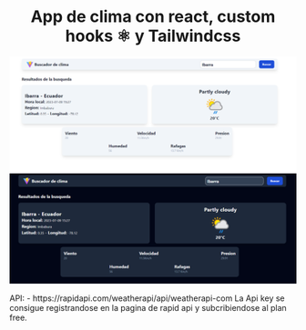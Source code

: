 <div align="center">

# App de clima con react, custom hooks ⚛️ y Tailwindcss
![Demo de la aplicacion](/public/images/demo-white.png?raw=true "Demo de la aplicacion")
![Demo de la aplicacion](/public/images/demo-dark.png?raw=true "Demo de la aplicacion")

</div>
API: - https://rapidapi.com/weatherapi/api/weatherapi-com
La Api key se consigue registrandose en la pagina de rapid api y subcribiendose al plan free.